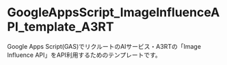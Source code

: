 # GoogleAppsScript_ImageInfluenceAPI_template_A3RT
Google Apps Script(GAS)でリクルートのAIサービス・A3RTの「Image Influence API」をAPI利用するためのテンプレートです。
